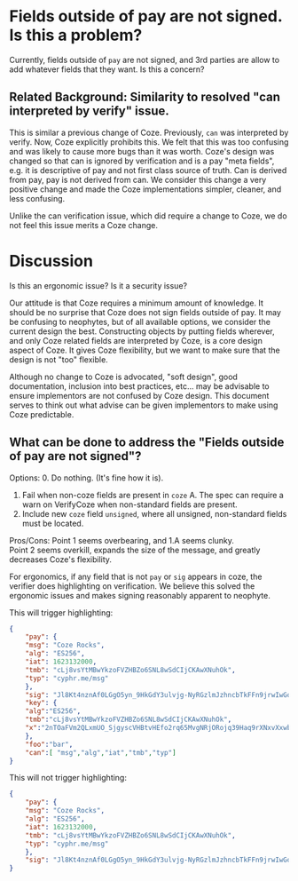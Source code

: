 # Fields outside of pay are not signed.  Is this a problem?

Currently, fields outside of `pay` are not signed, and 3rd parties are allow to
add whatever fields that they want.  Is this a concern?

## Related Background: Similarity to resolved "can interpreted by verify" issue.  
This is similar a previous change of Coze.  Previously, `can` was interpreted by
verify.  Now, Coze explicitly prohibits this.  We felt that this was too
confusing and was likely to cause more bugs than it was worth.  Coze's design
was changed so that can is ignored by verification and is a pay "meta fields",
e.g. it is descriptive of pay and not first class source of truth.  Can is
derived from pay, pay is not derived from can.  We consider this change a very
positive change and made the Coze implementations simpler, cleaner, and less
confusing.

Unlike the can verification issue, which did require a change to Coze, we do not
feel this issue merits a Coze change.  

# Discussion
Is this an ergonomic issue? Is it a security issue? 

Our attitude is that Coze requires a minimum amount of knowledge.  It should be
no surprise that Coze does not sign fields outside of pay.  It may be confusing
to neophytes, but of all available options, we consider the current design the
best.  Constructing objects by putting fields wherever, and only Coze related
fields are interpreted by Coze, is a core design aspect of Coze.  It gives Coze
flexibility, but we want to make sure that the design is not "too" flexible. 

Although no change to Coze is advocated, "soft design", good documentation,
inclusion into best practices, etc... may be advisable to ensure implementors
are not confused by Coze design.  This document serves to think out what advise
can be given implementors to make using Coze predictable.  

## What can be done to address the "Fields outside of pay are not signed"?
Options:
0. Do nothing.  (It's fine how it is).
1. Fail when non-coze fields are present in `coze`
	A. The spec can require a warn on VerifyCoze when non-standard fields are present. 
2.  Include new `coze` field `unsigned`, where all unsigned, non-standard fields must be located.

Pros/Cons:
Point 1 seems overbearing, and 1.A seems clunky.  
Point 2 seems overkill, expands the size of the message, and greatly decreases Coze's flexibility.  


For ergonomics, if any field that is not `pay` or `sig` appears in coze, the
verifier does highlighting on verification.  We believe this solved the
ergonomic issues and makes signing reasonably apparent to neophyte.  


This will trigger highlighting:
```json
{
	"pay": {
	"msg": "Coze Rocks",
	"alg": "ES256",
	"iat": 1623132000,
	"tmb": "cLj8vsYtMBwYkzoFVZHBZo6SNL8wSdCIjCKAwXNuhOk",
	"typ": "cyphr.me/msg"
	},
	"sig": "Jl8Kt4nznAf0LGgO5yn_9HkGdY3ulvjg-NyRGzlmJzhncbTkFFn9jrwIwGoRAQYhjc88wmwFNH5u_rO56USo_w",
	"key": {
	"alg":"ES256",
	"tmb":"cLj8vsYtMBwYkzoFVZHBZo6SNL8wSdCIjCKAwXNuhOk",
	"x":"2nTOaFVm2QLxmUO_SjgyscVHBtvHEfo2rq65MvgNRjORojq39Haq9rXNxvXxwba_Xj0F5vZibJR3isBdOWbo5g"
	},
	"foo":"bar",
	"can":[ "msg","alg","iat","tmb","typ"]
}

```

This will not trigger highlighting:
```json
{
	"pay": {
	"msg": "Coze Rocks",
	"alg": "ES256",
	"iat": 1623132000,
	"tmb": "cLj8vsYtMBwYkzoFVZHBZo6SNL8wSdCIjCKAwXNuhOk",
	"typ": "cyphr.me/msg"
	},
	"sig": "Jl8Kt4nznAf0LGgO5yn_9HkGdY3ulvjg-NyRGzlmJzhncbTkFFn9jrwIwGoRAQYhjc88wmwFNH5u_rO56USo_w"
}
```










